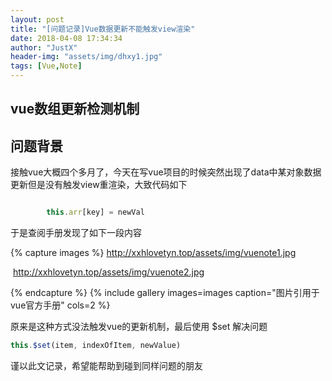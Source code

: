 ```yaml
---
layout: post
title: "[问题记录]Vue数据更新不能触发view渲染"
date: 2018-04-08 17:34:34
author: "JustX"
header-img: "assets/img/dhxy1.jpg"
tags: [Vue,Note]
---
```


<h2>vue数组更新检测机制</h2>

## 问题背景

接触vue大概四个多月了，今天在写vue项目的时候突然出现了data中某对象数据更新但是没有触发view重渲染，大致代码如下



```js

		this.arr[key] = newVal

```



于是查阅手册发现了如下一段内容

{% capture images %}
    http://xxhlovetyn.top/assets/img/vuenote1.jpg

​    http://xxhlovetyn.top/assets/img/vuenote2.jpg

{% endcapture %}
{% include gallery images=images caption="图片引用于vue官方手册" cols=2 %}

原来是这种方式没法触发vue的更新机制，最后使用 $set 解决问题



```js
this.$set(item, indexOfItem, newValue)
```

谨以此文记录，希望能帮助到碰到同样问题的朋友


